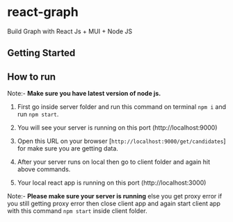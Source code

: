 # react-graph
Build Graph with React Js + MUI + Node JS

## Getting Started 

## How to run 

Note:- **Make sure you have latest version of node js.**

1. First go inside server folder and run this command on terminal `npm i` and run `npm start`.

2. You will see your server is running on this port (http://localhost:9000) 

3. Open this URL on your browser  [`http://localhost:9000/get/candidates`] for make sure you are getting data.

4. After your server runs on local then go to client folder and again hit above commands.

5. Your local react app is running on this port (http://localhost:3000)

Note:- **Please make sure your server is running** else you get proxy error if you still getting proxy error then close client app and again start client app with this command `npm start` inside client folder.

